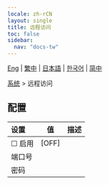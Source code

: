 ```yaml
---
locale: zh-rCN
layout: single
title: 远程访问
toc: false
sidebar:
  nav: "docs-tw"
---
```

[Eng](/dancexr/menu/2025.5/system/remote_access) | [繁中](/tw/dancexr/menu/2025.5/system/remote_access) | [日本語](/jp/dancexr/menu/2025.5/system/remote_access) | [한국어](/kr/dancexr/menu/2025.5/system/remote_access) | [简中](/zh/dancexr/menu/2025.5/system/remote_access)

[系统](../menu#系统) > 远程访问

## 配置

| 设置 | 值 | 描述 |
| :--- | --- | :--- |
| ☐ 启用 | [OFF] | 
|  端口号 || 
|  密码 || 
